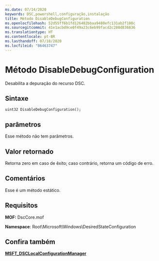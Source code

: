 ```yaml
---
ms.date: 07/14/2020
keywords: DSC,powershell,configuração,instalação
title: Método DisableDebugConfiguration
ms.openlocfilehash: 52d55ff6b1fd126482bbaa9480efc131ab2f100c
ms.sourcegitcommit: 41e1acbd9ce0f49a23c6eb99facd2c280d836836
ms.translationtype: HT
ms.contentlocale: pt-BR
ms.lasthandoff: 07/18/2020
ms.locfileid: "86463747"
---
```

# <a name="disabledebugconfiguration-method"></a>Método DisableDebugConfiguration

Desabilita a depuração do recurso DSC.

## <a name="syntax"></a>Sintaxe

```mof
uint32 DisableDebugConfiguration();
```

## <a name="parameters"></a>parâmetros

Esse método não tem parâmetros.

## <a name="return-value"></a>Valor retornado

Retorna zero em caso de êxito; caso contrário, retorna um código de erro.

## <a name="remarks"></a>Comentários

Esse é um método estático.

## <a name="requirements"></a>Requisitos

**MOF:** DscCore.mof

**Namespace**: Root\Microsoft\Windows\DesiredStateConfiguration

## <a name="see-also"></a>Confira também

[**MSFT_DSCLocalConfigurationManager**](msft-dsclocalconfigurationmanager.md)
